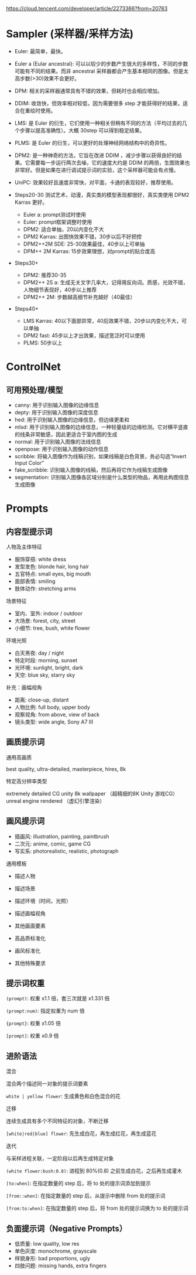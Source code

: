 https://cloud.tencent.com/developer/article/2273366?from=20783

# Sampler (采样器/采样方法)

- Euler: 最简单，最快。
- Euler a (Eular ancestral): 可以以较少的步数产生很大的多样性，不同的步数可能有不同的结果。而非 ancestral 采样器都会产生基本相同的图像。但是太高步数(>30)效果不会更好。
- DPM: 相关的采样器通常具有不错的效果，但耗时也会相应增加。
- DDIM: 收敛快，但效率相对较低，因为需要很多 step 才能获得好的结果，适合在重绘时使用。
- LMS: 是 Euler 的衍生，它们使用一种相关但稍有不同的方法（平均过去的几个步骤以提高准确性）。大概 30step 可以得到稳定结果。
- PLMS: 是 Euler 的衍生，可以更好的处理神经网络结构中的奇异性。
- DPM2: 是一种神奇的方法，它旨在改进 DDIM ，减少步骤以获得良好的结果。它需要每一步运行两次去噪，它的速度大约是 DDIM 的两倍，生图效果也非常好。但是如果在进行调试提示词的实验，这个采样器可能会有点慢。
- UniPC: 效果较好且速度非常快，对平面，卡通的表现较好，推荐使用。

- Steps20-30 测试艺术，动漫，真实类的模型表现都很好，真实类使用 DPM2 Karras 更好。
  - Euler a: prompt测试时使用
  - Euler: prompt框架调整时使用
  - DPM2: 适合单抽，20以内变化不大
  - DPM2 Karras: 出图快效果不错，30步以后不好把控
  - DPM2++2M SDE: 25-30效果最佳，40步以上可单抽
  - DPM++ 2M Karras: 15步效果理想，对prompt的贴合度高
- Steps30+
  - DPM2: 推荐30-35
  - DPM2++ 2S a: 生成无关文字几率大，记得用反向词。质感，光效不错，人物细节表现好，40步以上推荐
  - DPM2++ 2M: 步数越高细节补充越好（40最佳）
- Steps40+
  - LMS Karras: 40以下面部异常，40后效果不错，20步以内变化不大，可以单抽
  - DPM2 fast: 45步以上才出效果，描述宽泛时可以使用
  - PLMS: 50步以上

# ControlNet

## 可用预处理/模型

- canny: 用于识别输入图像的边缘信息
- depty: 用于识别输入图像的深度信息
- hed: 用于识别输入图像的边缘信息，但边缘更柔和
- mlsd: 用于识别输入图像的边缘信息，一种轻量级的边缘检测。它对横平竖直的线条非常敏感，因此更适合于室内图的生成
- normal: 用于识别输入图像的法线信息
- openpose: 用于识别输入图像的动作信息
- scribble: 将输入图像作为线稿识别，如果线稿是白色背景，务必勾选“Invert Input Color”
- fake_scribble: 识别输入图像的线稿，然后再将它作为线稿生成图像
- segmentation: 识别输入图像各区域分别是什么类型的物品，再用此构图信息生成图像



# Prompts

## 内容型提示词

人物及主体特征

- 服饰穿搭: white dress
- 发型发色: blonde hair, long hair
- 五官特点: small eyes, big mouth
- 面部表情: smiling
- 肢体动作: stretching arms

场景特征

- 室内、室外: indoor / outdoor
- 大场景: forest, city, street
- 小细节: tree, bush, white flower

环境光照

- 白天黑夜: day / night
- 特定时段: morning, sunset
- 光环境: sunlight, bright, dark
- 天空: blue sky, starry sky

补充：画幅视角

- 距离: close-up, distant
- 人物比例: full body, upper body
- 观察视角: from above, view of back
- 镜头类型: wide angle, Sony A7 III

## 画质提示词

通用高画质

best quality, ultra-detailed, masterpiece, hires, 8k

特定高分辨率类型

extremely detailed CG unity 8k wallpaper （超精细的8K Unity 游戏CG）
unreal engine rendered （虚幻引擎渲染）

## 画风提示词

- 插画风: illustration, painting, paintbrush
- 二次元: anime, comic, game CG
- 写实系: photorealistic, realistic, photograph

通用模板
- 描述人物
- 描述场景
- 描述环境（时间，光照）
- 描述画幅视角
- 其他画面要素

- 高品质标准化
- 画风标准化
- 其他特殊要求

## 提示词权重

`(prompt)`: 权重 x1.1 倍，套三次就是 x1.331 倍

`(prompt:num)`: 指定权重为 num 倍

`{prompt}`: 权重 x1.05 倍

`[prompt]`: 权重 x0.9 倍

## 进阶语法

混合

混合两个描述同一对象的提示词要素

`white | yellow flower`: 生成黄色和白色混合的花

迁移

连续生成具有多个不同特征的对象，不断迁移

`[white|red|blue] flower`: 先生成白花，再生成红花，再生成蓝花

迭代

与采样进程关联，一定阶段以后再生成特定对象

`(white flower:bush:0.8)`: 进程到 80%(0.8) 之前生成白花，之后再生成灌木

`[to:when]`: 在指定数量的 step 后，将 to 处的提示词添加到提示

`[from::when]`: 在指定数量的 step 后，从提示中删除 from 处的提示词

`[from:to:when]`: 在指定数量的 step 后，将 from 处的提示词换为 to 处的提示词 

## 负面提示词（Negative Prompts）

- 低质量: low quality, low res
- 单色灰度: monochrome, grayscale
- 样貌身形: bad proportions, ugly
- 四肢问题: missing hands, extra fingers